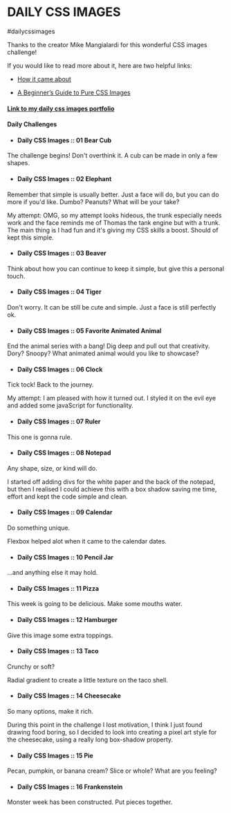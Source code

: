 # DAILY CSS IMAGES

#dailycssimages

Thanks to the creator Mike Mangialardi for this wonderful CSS images challenge!

If you would like to read more about it, here are two helpful links:
* [How it came about](https://medium.com/dailycssimages/daily-css-images-everything-you-need-to-know-e725bc419044)

* [A Beginner’s Guide to Pure CSS Images](https://medium.com/coding-artist/a-beginners-guide-to-pure-css-images-ef9a5d069dd2)


#### [Link to my daily css images portfolio](https://codepen.io/FoxyStoat/pen/bGePoVV)

#### Daily Challenges

* #### Daily CSS Images :: 01 Bear Cub

The challenge begins! Don't overthink it. A cub can be made in only a few shapes.

* #### Daily CSS Images :: 02 Elephant

Remember that simple is usually better.
Just a face will do, but you can do more if you'd like.
Dumbo? Peanuts? What will be your take?

My attempt: OMG, so my attempt looks hideous, the trunk especially needs work and the face reminds me of Thomas the tank engine but with a trunk.  The main thing is I had fun and it's giving my CSS skills a boost. Should of kept this simple.

* #### Daily CSS Images :: 03 Beaver

Think about how you can continue to keep it simple, but give this a personal touch.

* #### Daily CSS Images :: 04 Tiger

Don't worry. It can be still be cute and simple. Just a face is still perfectly ok.

* #### Daily CSS Images :: 05 Favorite Animated Animal

End the animal series with a bang!  Dig deep and pull out that creativity.
Dory? Snoopy?  What animated animal would you like to showcase?

* #### Daily CSS Images :: 06 Clock

Tick tock! Back to the journey.

My attempt: I am pleased with how it turned out.  I styled it on the evil eye and added some javaScript for functionality.

* #### Daily CSS Images :: 07 Ruler

This one is gonna rule.

* #### Daily CSS Images :: 08 Notepad

Any shape, size, or kind will do.

I started off adding divs for the white paper and the back of the notepad, but then I realised I could achieve this with a box shadow saving me time, effort and kept the code simple and clean.

* #### Daily CSS Images :: 09 Calendar

Do something unique.

Flexbox helped alot when it came to the calendar dates.

* #### Daily CSS Images :: 10 Pencil Jar

...and anything else it may hold.

* #### Daily CSS Images :: 11 Pizza

This week is going to be delicious. Make some mouths water.

* #### Daily CSS Images :: 12 Hamburger

Give this image some extra toppings.

* #### Daily CSS Images :: 13 Taco

Crunchy or soft?

Radial gradient to create a little texture on the taco shell.

* #### Daily CSS Images :: 14 Cheesecake

So many options, make it rich.

During this point in the challenge I lost motivation, I think I just found drawing food boring, so I decided to look into creating a pixel art style for the cheesecake, using a really long box-shadow property.

* #### Daily CSS Images :: 15 Pie

Pecan, pumpkin, or banana cream? Slice or whole? What are you feeling?

* #### Daily CSS Images :: 16 Frankenstein

Monster week has been constructed. Put pieces together.




